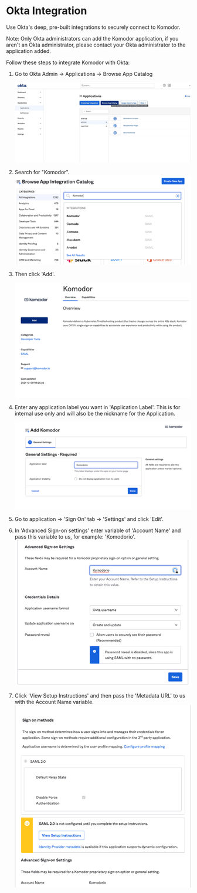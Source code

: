 # Okta Integration

Use Okta's deep, pre-built integrations to securely connect to Komodor.

Note: Only Okta administrators can add the Komodor application, if you aren't an Okta administrator, please contact your Okta administrator to the application added.

Follow these steps to integrate Komodor with Okta:

1. Go to Okta Admin -> Applications -> Browse App Catalog

   ![BrowseAppCatalog](./browse_app_catalog.png)

2. Search for "Komodor".
   ![SearchKomodor](./search_komodor.png)

3. Then click 'Add'.

   ![AddKomodor](./add_komodor.png)

4. Enter any application label you want in 'Application Label'. This is for internal use only and will also be the nickname for the Application.

   ![OktaApplicationLabel](./okta_application_label.png)

5. Go to application -> 'Sign On' tab -> 'Settings' and click 'Edit'.

6. In 'Advanced Sign-on settings' enter variable of 'Account Name' and pass this variable to us, for example: 'Komodorio'.
   ![KomodorioAccountName](./komodorio_account_name.png)

7. Click 'View Setup Instructions' and then pass the 'Metadata URL' to us with the Account Name variable.
   ![ViewSetupInstructions](./view_setup_instructions.png)
